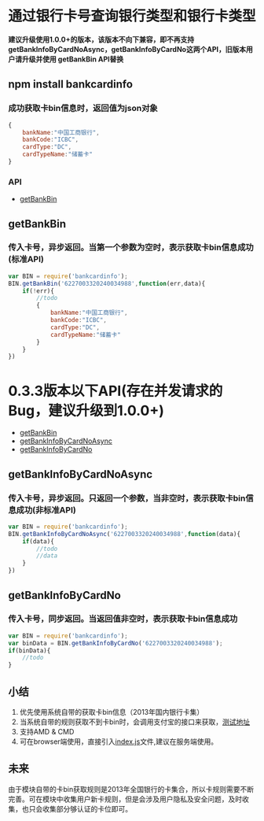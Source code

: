 # 通过银行卡号查询银行类型和银行卡类型

**建议升级使用1.0.0+的版本，该版本不向下兼容，即不再支持getBankInfoByCardNoAsync，getBankInfoByCardNo这两个API，旧版本用户请升级并使用 getBankBin API替换**

## npm install bankcardinfo

### 成功获取卡bin信息时，返回值为json对象

```js
{
	bankName:"中国工商银行",
	bankCode:"ICBC",
	cardType:"DC",
	cardTypeName:"储蓄卡"
}
```

### API

- [getBankBin](#getBankBin)

<a name="getBankBin" />

## getBankBin

### 传入卡号，异步返回。当第一个参数为空时，表示获取卡bin信息成功(标准API)
```js
var BIN = require('bankcardinfo');
BIN.getBankBin('6227003320240034988',function(err,data){
	if(!err){
		//todo 
		{
			bankName:"中国工商银行",
			bankCode:"ICBC",
			cardType:"DC",
			cardTypeName:"储蓄卡"
		}
	}
})
```



# 0.3.3版本以下API(存在并发请求的Bug，建议升级到1.0.0+)

- [getBankBin](#getBankBin)
- [getBankInfoByCardNoAsync](#getBankInfoByCardNoAsync)
- [getBankInfoByCardNo](#getBankInfoByCardNo)

<a name="getBankInfoByCardNoAsync" />

## getBankInfoByCardNoAsync

### 传入卡号，异步返回。只返回一个参数，当非空时，表示获取卡bin信息成功(非标准API)
```js
var BIN = require('bankcardinfo');
BIN.getBankInfoByCardNoAsync('6227003320240034988',function(data){
	if(data){
		//todo 
		//data 
	}
})
```

<a name="getBankInfoByCardNo" />

## getBankInfoByCardNo

### 传入卡号，同步返回。当返回值非空时，表示获取卡bin信息成功
```js
var BIN = require('bankcardinfo');
var binData = BIN.getBankInfoByCardNo('6227003320240034988');
if(binData){
	//todo
}
```

## 小结

1. 优先使用系统自带的获取卡bin信息（2013年国内银行卡集）
2. 当系统自带的规则获取不到卡bin时，会调用支付宝的接口来获取，[测试地址](https://ccdcapi.alipay.com/validateAndCacheCardInfo.json?cardNo=6227003320232234322&cardBinCheck=true)
3. 支持AMD & CMD
4. 可在browser端使用，直接引入[index.js](https://github.com/navyxie/bankcardinfo/blob/master/index.js)文件,建议在服务端使用。

## 未来

由于模块自带的卡bin获取规则是2013年全国银行的卡集合，所以卡规则需要不断完善。可在模块中收集用户新卡规则，但是会涉及用户隐私及安全问题，及时收集，也只会收集部分够认证的卡位即可。

